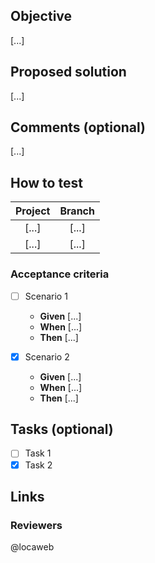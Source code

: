 ## Objective

[...]

## Proposed solution

[...]

## Comments (optional)

[...]

## How to test

| Project       | Branch      |
|:-------------:|:-----------:|
| [...]         | [...]       |
| [...]         | [...]       |

### Acceptance criteria

* [ ] Scenario 1
  - **Given**   [...]
  - **When** [...]
  - **Then**  [...]

* [x] Scenario 2
  - **Given**   [...]
  - **When** [...]
  - **Then**  [...]

## Tasks (optional)

* [ ] Task 1
* [x] Task 2

## Links

### Reviewers

@locaweb
